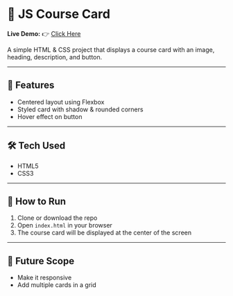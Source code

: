 # 📘 JS Course Card  

**Live Demo:** 👉 [Click Here](https://somu-nandi.github.io/Card-website/)  

A simple HTML & CSS project that displays a course card with an image, heading, description, and button.  

---

## 🚀 Features  
- Centered layout using Flexbox  
- Styled card with shadow & rounded corners  
- Hover effect on button  

---

## 🛠️ Tech Used  
- HTML5  
- CSS3  

---

## 📖 How to Run  
1. Clone or download the repo  
2. Open `index.html` in your browser  
3. The course card will be displayed at the center of the screen  

---

## 🎯 Future Scope  
- Make it responsive  
- Add multiple cards in a grid  
